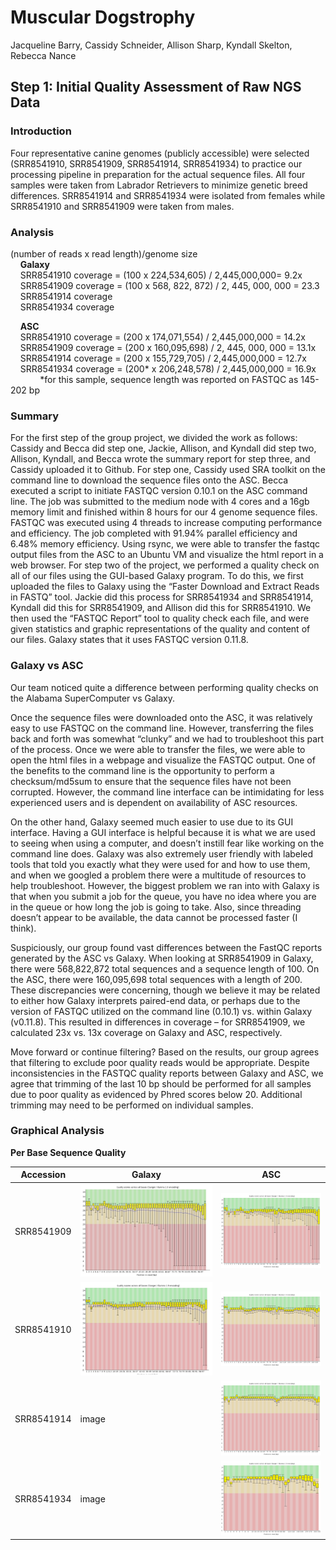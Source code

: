 # Muscular Dogstrophy 
Jacqueline Barry, Cassidy Schneider, Allison Sharp, Kyndall Skelton, Rebecca Nance

## Step 1: Initial Quality Assessment of Raw NGS Data

### Introduction
Four representative canine genomes (publicly accessible) were selected (SRR8541910, SRR8541909, SRR8541914, SRR8541934) to practice our processing pipeline in preparation for the actual sequence files. All four samples were taken from Labrador Retrievers to minimize genetic breed differences. SRR8541914 and SRR8541934 were isolated from females while SRR8541910 and SRR8541909 were taken from males.   


### Analysis 
(number of reads x read length)/genome size  
    __Galaxy__  
    SRR8541910 coverage = (100 x 224,534,605) / 2,445,000,000= 9.2x  
    SRR8541909 coverage = (100 x 568, 822, 872) / 2, 445, 000, 000 = 23.3  
    SRR8541914 coverage  
    SRR8541934 coverage  

    __ASC__  
    SRR8541910 coverage = (200 x 174,071,554) / 2,445,000,000 = 14.2x  
    SRR8541909 coverage = (200 x 160,095,698) / 2, 445, 000, 000 = 13.1x  
    SRR8541914 coverage = (200 x 155,729,705) / 2,445,000,000 = 12.7x  
    SRR8541934 coverage = (200* x 206,248,578) / 2,445,000,000 = 16.9x  
            *for this sample, sequence length was reported on FASTQC as 145-202 bp  


### Summary
For the first step of the group project, we divided the work as follows: Cassidy and Becca did step one, Jackie, Allison, and Kyndall did step two, Allison, Kyndall, and Becca wrote the summary report for step three, and Cassidy uploaded it to Github. 
For step one, Cassidy used SRA toolkit on the command line to download the sequence files onto the ASC. Becca executed a script to initiate FASTQC version 0.10.1 on the ASC command line. The job was submitted to the medium node with 4 cores and a 16gb memory limit and finished within 8 hours for our 4 genome sequence files. FASTQC was executed using 4 threads to increase computing performance and efficiency. The job completed with 91.94% parallel efficiency and 6.48% memory efficiency. Using rsync, we were able to transfer the fastqc output files from the ASC to an Ubuntu VM and visualize the html report in a web browser. 
For step two of the project, we performed a quality check on all of our files using the GUI-based Galaxy program. To do this, we first uploaded the files to Galaxy using the “Faster Download and Extract Reads in FASTQ” tool. Jackie did this process for SRR8541934 and SRR8541914, Kyndall did this for SRR8541909, and Allison did this for SRR8541910. We then used the “FASTQC Report” tool to quality check each file, and were given statistics and graphic representations of the quality and content of our files. Galaxy states that it uses FASTQC version 0.11.8. 


### Galaxy vs ASC 
Our team noticed quite a difference between performing quality checks on the Alabama SuperComputer vs Galaxy. 

Once the sequence files were downloaded onto the ASC, it was relatively easy to use FASTQC on the command line. However, transferring the files back and forth was somewhat “clunky” and we had to troubleshoot this part of the process. Once we were able to transfer the files, we were able to open the html files in a webpage and visualize the FASTQC output. One of the benefits to the command line is the opportunity to perform a checksum/md5sum to ensure that the sequence files have not been corrupted. However, the command line interface can be intimidating for less experienced users and is dependent on availability of ASC resources. 

On the other hand, Galaxy seemed much easier to use due to its GUI interface. Having a GUI interface is helpful because it is what we are used to seeing when using a computer, and doesn’t instill fear like working on the command line does. Galaxy was also extremely user friendly with labeled tools that told you exactly what they were used for and how to use them, and when we googled a problem there were a multitude of resources to help troubleshoot. However, the biggest problem we ran into with Galaxy is that when you submit a job for the queue, you have no idea where you are in the queue or how long the job is going to take. Also, since threading doesn’t appear to be available, the data cannot be processed faster (I think). 

Suspiciously, our group found vast differences between the FastQC reports generated by the ASC vs Galaxy. When looking at SRR8541909 in Galaxy, there were 568,822,872 total sequences and a sequence length of 100. On the ASC, there were 160,095,698 total sequences with a length of 200. These discrepancies were concerning, though we believe it may be related to either how Galaxy interprets paired-end data, or perhaps due to the version of FASTQC utilized on the command line (0.10.1)  vs. within Galaxy (v0.11.8). This resulted in differences in coverage – for SRR8541909, we calculated 23x vs. 13x coverage on Galaxy and ASC, respectively. 


Move forward or continue filtering? 
Based on the results, our group agrees that filtering to exclude poor quality reads would be appropriate. Despite inconsistencies in the FASTQC quality reports between Galaxy and ASC, we agree that trimming of the last 10 bp should be performed for all samples due to poor quality as evidenced by Phred scores below 20. Additional trimming may need to be performed on individual samples. 


### Graphical Analysis
__Per Base Sequence Quality__

| Accession | Galaxy | ASC |
| - | - | - |
| SRR8541909 | ![per_base_quality_SRR8541909_Galaxy](https://github.com/AUBioInformatics22/MuscularDogstrophy/blob/main/images/per_base_quality_SRR8541909_Galaxy.jpg) | ![per_base_quality_SRR8541909_ASC](https://github.com/AUBioInformatics22/MuscularDogstrophy/blob/main/images/per_base_quality_SRR8541909_ASC.png) |
| SRR8541910 | ![per_base_quality_SRR8541910_Galaxy](https://github.com/AUBioInformatics22/MuscularDogstrophy/blob/main/images/per_base_quality_SRR8541910_Galaxy.jpg) | ![per_base_quality_SRR8541910_ASC](https://github.com/AUBioInformatics22/MuscularDogstrophy/blob/main/images/per_base_quality_SRR8541910_ASC.png) |
| SRR8541914 | image | ![per_base_quality_SRR8541914_ASC](https://github.com/AUBioInformatics22/MuscularDogstrophy/blob/main/images/per_base_quality_SRR8541914_ASC.png) |
| SRR8541934 | image | ![per_base_quality_SRR8541934_ASC](https://github.com/AUBioInformatics22/MuscularDogstrophy/blob/main/images/per_base_quality_SRR8541934_ASC.png) |
